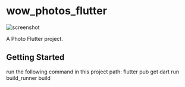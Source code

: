 # wow_photos_flutter
![screenshot](https://github.com/shaopx/wow_photos_flutter/blob/master/assets/demo.gif)

A Photo Flutter project.

## Getting Started

run the following command in this project path: 
flutter pub get
dart run build_runner build


